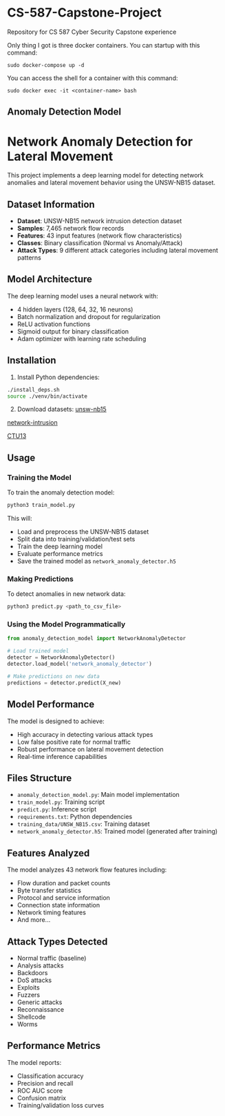 # CS-587-Capstone-Project
Repository for CS 587 Cyber Security Capstone experience

Only thing I got is three docker containers. You can startup with this command:

```
sudo docker-compose up -d
```

You can access the shell for a container with this command:

```
sudo docker exec -it <container-name> bash
```

## Anomaly Detection Model

# Network Anomaly Detection for Lateral Movement

This project implements a deep learning model for detecting network anomalies and lateral movement behavior using the UNSW-NB15 dataset.

## Dataset Information

- **Dataset**: UNSW-NB15 network intrusion detection dataset
- **Samples**: 7,465 network flow records
- **Features**: 43 input features (network flow characteristics)
- **Classes**: Binary classification (Normal vs Anomaly/Attack)
- **Attack Types**: 9 different attack categories including lateral movement patterns

## Model Architecture

The deep learning model uses a neural network with:
- 4 hidden layers (128, 64, 32, 16 neurons)
- Batch normalization and dropout for regularization
- ReLU activation functions
- Sigmoid output for binary classification
- Adam optimizer with learning rate scheduling

## Installation

1. Install Python dependencies:
```bash
./install_deps.sh
source ./venv/bin/activate
```

2. Download datasets: 
[unsw-nb15](https://www.kaggle.com/datasets/programmer3/unsw-nb15-dataset?utm_source=chatgpt.com)

[network-intrusion](https://www.kaggle.com/datasets/chethuhn/network-intrusion-dataset)
 
[CTU13](https://www.kaggle.com/datasets/phamthaibao/ctu-13-dataset-full/data?select=CTU13_Normal_Traffic.csv)

## Usage

### Training the Model

To train the anomaly detection model:

```bash
python3 train_model.py
```

This will:
- Load and preprocess the UNSW-NB15 dataset
- Split data into training/validation/test sets
- Train the deep learning model
- Evaluate performance metrics
- Save the trained model as `network_anomaly_detector.h5`

### Making Predictions

To detect anomalies in new network data:

```bash
python3 predict.py <path_to_csv_file>
```

### Using the Model Programmatically

```python
from anomaly_detection_model import NetworkAnomalyDetector

# Load trained model
detector = NetworkAnomalyDetector()
detector.load_model('network_anomaly_detector')

# Make predictions on new data
predictions = detector.predict(X_new)
```

## Model Performance

The model is designed to achieve:
- High accuracy in detecting various attack types
- Low false positive rate for normal traffic
- Robust performance on lateral movement detection
- Real-time inference capabilities

## Files Structure

- `anomaly_detection_model.py`: Main model implementation
- `train_model.py`: Training script
- `predict.py`: Inference script
- `requirements.txt`: Python dependencies
- `training_data/UNSW_NB15.csv`: Training dataset
- `network_anomaly_detector.h5`: Trained model (generated after training)

## Features Analyzed

The model analyzes 43 network flow features including:
- Flow duration and packet counts
- Byte transfer statistics
- Protocol and service information
- Connection state information
- Network timing features
- And more...

## Attack Types Detected

- Normal traffic (baseline)
- Analysis attacks
- Backdoors
- DoS attacks
- Exploits
- Fuzzers
- Generic attacks
- Reconnaissance
- Shellcode
- Worms

## Performance Metrics

The model reports:
- Classification accuracy
- Precision and recall
- ROC AUC score
- Confusion matrix
- Training/validation loss curves
